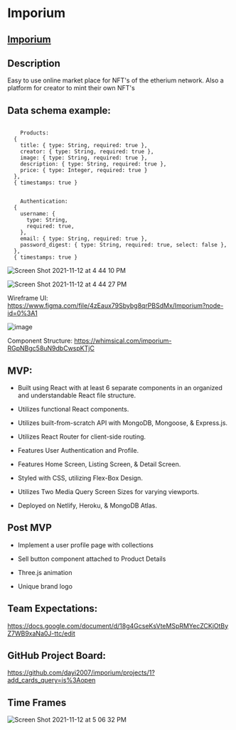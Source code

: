 # Imporium 


## [Imporium](https://imporium.netlify.app "Imporium")

## Description

Easy to use online market place for NFT's of the etherium network. Also a platform for creator to mint their own NFT's


## Data schema example:
```

    Products:
  {
    title: { type: String, required: true },
    creator: { type: String, required: true },
    image: { type: String, required: true },
    description: { type: String, required: true },
    price: { type: Integer, required: true }
  },
  { timestamps: true }
    

    Authentication:
  {
    username: {
      type: String,
      required: true,
    },
    email: { type: String, required: true },
    password_digest: { type: String, required: true, select: false },
  },
  { timestamps: true }
```
![Screen Shot 2021-11-12 at 4 44 10 PM](https://user-images.githubusercontent.com/29825714/141538301-bd8da908-bcad-4459-af2e-ad44126f3fd7.png)

![Screen Shot 2021-11-12 at 4 44 27 PM](https://user-images.githubusercontent.com/29825714/141538327-063a0bbf-778a-4064-a6b2-1a663a4ecf5a.png)

Wireframe UI: https://www.figma.com/file/4zEaux79Sbybg8qrPBSdMx/Imporium?node-id=0%3A1

![image](https://user-images.githubusercontent.com/29825714/141541212-d19b112d-2d0a-48aa-9853-718110f616b1.png)

Component Structure: https://whimsical.com/imporium-RGpNBgc58uN9dbCwspKTjC
## MVP:

- Built using React with at least 6 separate components in an organized and understandable React file structure. 

- Utilizes functional React components.

- Utilizes built-from-scratch API with MongoDB, Mongoose, & Express.js.

- Utilizes React Router for client-side routing.

- Features User Authentication and Profile. 

- Features Home Screen, Listing Screen, & Detail Screen.

- Styled with CSS, utilizing Flex-Box Design.

- Utilizes Two Media Query Screen Sizes for varying viewports.

- Deployed on Netlify, Heroku, & MongoDB Atlas.

## Post MVP

- Implement a user profile page with collections

- Sell button component attached to Product Details

- Three.js animation

- Unique brand logo

## Team Expectations: 

https://docs.google.com/document/d/18g4GcseKsVteMSpRMYecZCKjOtByZ7WB9xaNa0J-ttc/edit

## GitHub Project Board: 

https://github.com/dayi2007/imporium/projects/1?add_cards_query=is%3Aopen

## Time Frames

![Screen Shot 2021-11-12 at 5 06 32 PM](https://user-images.githubusercontent.com/91752553/141540647-d8a7ba3a-7975-4900-9fdb-9eaec852f75b.png)


